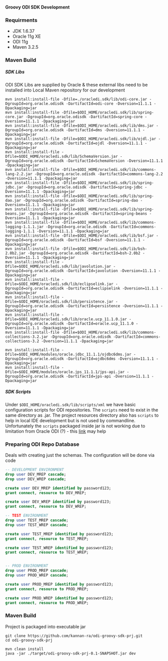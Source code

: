 #### Groovy ODI SDK Development

### Requirments
* JDK 1.6.37
* Oracle 11g XE
* ODI 11g
* Maven 3.2.5


### Maven Build

##### SDK Libs
ODI SDK Libs are supplied by Oracle & these external libs need to be installed into Local Maven repository for our development 

```
mvn install:install-file -Dfile=./oracledi.sdk/lib/odi-core.jar -DgroupId=org.oracle.odisdk -DartifactId=odi-core -Dversion=11.1.1 -Dpackaging=jar
mvn install:install-file -Dfile=$ODI_HOME/oracledi.sdk/lib/spring-core.jar -DgroupId=org.oracle.odisdk -DartifactId=spring-core -Dversion=11.1.1 -Dpackaging=jar
mvn install:install-file -Dfile=$ODI_HOME/oracledi.sdk/lib/dms.jar -DgroupId=org.oracle.odisdk -DartifactId=dms -Dversion=11.1.1 -Dpackaging=jar
mvn install:install-file -Dfile=$ODI_HOME/oracledi.sdk/lib/ojdl.jar -DgroupId=org.oracle.odisdk -DartifactId=ojdl -Dversion=11.1.1 -Dpackaging=jar
mvn install:install-file -Dfile=$ODI_HOME/oracledi.sdk/lib/SchemaVersion.jar -DgroupId=org.oracle.odisdk -DartifactId=SchemaVersion -Dversion=11.1.1 -Dpackaging=jar
mvn install:install-file -Dfile=$ODI_HOME/oracledi.sdk/lib/commons-lang-2.2.jar -DgroupId=org.oracle.odisdk -DartifactId=commons-lang-2.2 -Dversion=11.1.1 -Dpackaging=jar
mvn install:install-file -Dfile=$ODI_HOME/oracledi.sdk/lib/spring-jdbc.jar -DgroupId=org.oracle.odisdk -DartifactId=spring-jdbc -Dversion=11.1.1 -Dpackaging=jar
mvn install:install-file -Dfile=$ODI_HOME/oracledi.sdk/lib/spring-dao.jar -DgroupId=org.oracle.odisdk -DartifactId=spring-dao -Dversion=11.1.1 -Dpackaging=jar
mvn install:install-file -Dfile=$ODI_HOME/oracledi.sdk/lib/spring-beans.jar -DgroupId=org.oracle.odisdk -DartifactId=spring-beans -Dversion=11.1.1 -Dpackaging=jar
mvn install:install-file -Dfile=$ODI_HOME/oracledi.sdk/lib/commons-logging-1.1.1.jar -DgroupId=org.oracle.odisdk -DartifactId=commons-logging-1.1.1 -Dversion=11.1.1 -Dpackaging=jar
mvn install:install-file -Dfile=$ODI_HOME/oracledi.sdk/lib/bsf.jar -DgroupId=org.oracle.odisdk -DartifactId=bsf -Dversion=11.1.1 -Dpackaging=jar
mvn install:install-file -Dfile=$ODI_HOME/oracledi.sdk/lib/bsh-2.0b2.jar -DgroupId=org.oracle.odisdk -DartifactId=bsh-2.0b2 -Dversion=11.1.1 -Dpackaging=jar
mvn install:install-file -Dfile=$ODI_HOME/oracledi.sdk/lib/javolution.jar -DgroupId=org.oracle.odisdk -DartifactId=javolution -Dversion=11.1.1 -Dpackaging=jar
mvn install:install-file -Dfile=$ODI_HOME/oracledi.sdk/lib/eclipselink.jar -DgroupId=org.oracle.odisdk -DartifactId=eclipselink -Dversion=11.1.1 -Dpackaging=jar
mvn install:install-file -Dfile=$ODI_HOME/oracledi.sdk/lib/persistence.jar -DgroupId=org.oracle.odisdk -DartifactId=persistence -Dversion=11.1.1 -Dpackaging=jar
mvn install:install-file -Dfile=$ODI_HOME/oracledi.sdk/lib/oracle.ucp_11.1.0.jar -DgroupId=org.oracle.odisdk -DartifactId=oracle.ucp_11.1.0 -Dversion=11.1.1 -Dpackaging=jar
mvn install:install-file -Dfile=$ODI_HOME/oracledi.sdk/lib/commons-collections-3.2.jar -DgroupId=org.oracle.odisdk -DartifactId=commons-collections-3.2 -Dversion=11.1.1 -Dpackaging=jar

mvn install:install-file -Dfile=$ODI_HOME/modules/oracle.jdbc_11.1.1/ojdbc6dms.jar -DgroupId=org.oracle.odisdk -DartifactId=ojdbc6dms -Dversion=11.1.1 -Dpackaging=jar
mvn install:install-file -Dfile=$ODI_HOME/modules/oracle.jps_11.1.1/jps-api.jar -DgroupId=org.oracle.odisdk -DartifactId=jps-api -Dversion=11.1.1 -Dpackaging=jar
```

##### SDK Scripts

Under `$ODI_HOME/oracledi.sdk/lib/scripts/xml` we have basic configuration scripts for ODI repositories. The `scripts` need to exist in the same directory as .jar. The project resources directory also has `scripts` to help in local IDE development but is not used by commandline.
Unfortunately the `scripts` packaged inside jar is not working due to limitation from Oracle ODI (?) - this [link](https://stackoverflow.com/questions/6192661/how-to-reference-a-resource-file-correctly-for-jar-and-debugging) may help 

### Preparing ODI Repo Database

Deals with creating just the schemas. The configuration will be done via code
```sql
-- DEVELOPMENT ENVIRONMENT
drop user DEV_MREP cascade;
drop user DEV_WREP cascade;

create user DEV_MREP identified by password123;
grant connect, resource to DEV_MREP;

create user DEV_WREP identified by password123;
grant connect, resource to DEV_WREP;

-- TEST ENVIRONMENT
drop user TEST_MREP cascade;
drop user TEST_WREP cascade;

create user TEST_MREP identified by password123;
grant connect, resource to TEST_MREP;

create user TEST_WREP identified by password123;
grant connect, resource to TEST_WREP;


-- PROD ENVIRONMENT
drop user PROD_MREP cascade;
drop user PROD_WREP cascade;

create user PROD_MREP identified by password123;
grant connect, resource to PROD_MREP;

create user PROD_WREP identified by password123;
grant connect, resource to PROD_WREP;
```

### Maven Build
Project is packaged into executable jar
```
git clone https://github.com/kannan-ra/odi-groovy-sdk-prj.git
cd odi-groovy-sdk-prj

mvn clean install
java -jar ./target/odi-groovy-sdk-prj-0.1-SNAPSHOT.jar dev
```

